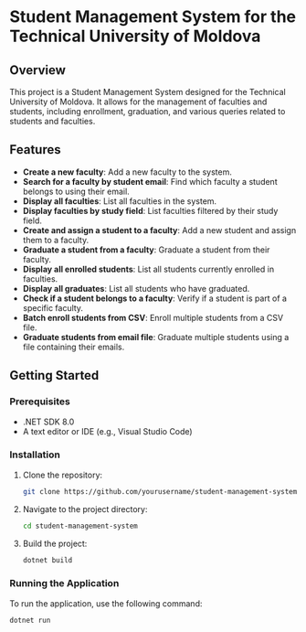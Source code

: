 # Student Management System for the Technical University of Moldova

## Overview

This project is a Student Management System designed for the Technical University of Moldova. It allows for the management of faculties and students, including enrollment, graduation, and various queries related to students and faculties.

## Features

- **Create a new faculty**: Add a new faculty to the system.
- **Search for a faculty by student email**: Find which faculty a student belongs to using their email.
- **Display all faculties**: List all faculties in the system.
- **Display faculties by study field**: List faculties filtered by their study field.
- **Create and assign a student to a faculty**: Add a new student and assign them to a faculty.
- **Graduate a student from a faculty**: Graduate a student from their faculty.
- **Display all enrolled students**: List all students currently enrolled in faculties.
- **Display all graduates**: List all students who have graduated.
- **Check if a student belongs to a faculty**: Verify if a student is part of a specific faculty.
- **Batch enroll students from CSV**: Enroll multiple students from a CSV file.
- **Graduate students from email file**: Graduate multiple students using a file containing their emails.

## Getting Started

### Prerequisites

- .NET SDK 8.0
- A text editor or IDE (e.g., Visual Studio Code)

### Installation

1. Clone the repository:
    ```sh
    git clone https://github.com/yourusername/student-management-system.git
    ```
2. Navigate to the project directory:
    ```sh
    cd student-management-system
    ```
3. Build the project:
    ```sh
    dotnet build
    ```

### Running the Application

To run the application, use the following command:
```sh
dotnet run